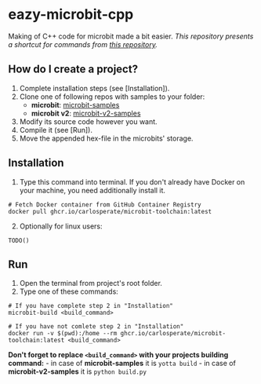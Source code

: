 # eazy-microbit-cpp
Making of C++ code for microbit made a bit easier.
_This repository presents a shortcut for commands from [this repository](https://github.com/carlosperate/docker-microbit-toolchain)._


## How do I create a project?
1. Complete installation steps (see [Installation]).
2. Clone one of following repos with samples to your folder:
    - **microbit**: [microbit-samples](https://github.com/lancaster-university/microbit-samples)
    - **microbit v2**: [microbit-v2-samples](https://github.com/lancaster-university/microbit-v2-samples)
3. Modify its source code however you want.
4. Compile it (see [Run]).
5. Move the appended hex-file in the microbits' storage.


## Installation
1. Type this command into terminal. If you don't already have Docker on your machine, you need additionally install it.
```
# Fetch Docker container from GitHub Container Registry
docker pull ghcr.io/carlosperate/microbit-toolchain:latest
```
2. Optionally for linux users:
```
TODO()
```

## Run
1. Open the terminal from project's root folder.
2. Type one of these commands:
```
# If you have complete step 2 in "Installation"
microbit-build <build_command>
```
```
# If you have not comlete step 2 in "Installation"
docker run -v $(pwd):/home --rm ghcr.io/carlosperate/microbit-toolchain:latest <build_command>
```
**Don't forget to replace ``<build_command>`` with your projects building command:**
    - in case of **microbit-samples** it is ``yotta build``
    - in case of **microbit-v2-samples** it is ``python build.py``
